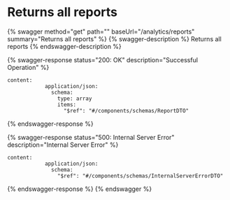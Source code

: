 # Returns all reports

{% swagger method="get" path="" baseUrl="/analytics/reports" summary="Returns all reports" %}
{% swagger-description %}
Returns all reports
{% endswagger-description %}

{% swagger-response status="200: OK" description="Successful Operation" %}
```
content:
            application/json:
              schema:
                type: array
                items:
                  "$ref": "#/components/schemas/ReportDTO"
```
{% endswagger-response %}

{% swagger-response status="500: Internal Server Error" description="Internal Server Error" %}
```
content:
            application/json:
              schema:
                "$ref": "#/components/schemas/InternalServerErrorDTO"
```
{% endswagger-response %}
{% endswagger %}
